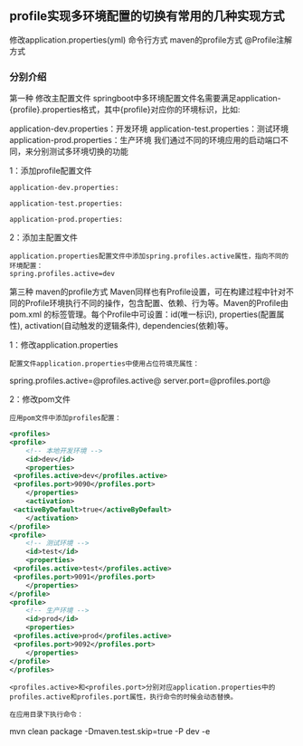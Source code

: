 



## profile实现多环境配置的切换有常用的几种实现方式
修改application.properties(yml)
命令行方式
maven的profile方式
@Profile注解方式

### 分别介绍

第一种
修改主配置文件
 springboot中多环境配置文件名需要满足application-{profile}.properties格式，其中{profile}对应你的环境标识，比如:

application-dev.properties：开发环境 
application-test.properties：测试环境 
application-prod.properties：生产环境
    我们通过不同的环境应用的启动端口不同，来分别测试多环境切换的功能
   

1：添加profile配置文件

    application-dev.properties:

    application-test.properties:

    application-prod.properties:


2：添加主配置文件

    application.properties配置文件中添加spring.profiles.active属性，指向不同的环境配置：
    spring.profiles.active=dev



第三种
maven的profile方式
 Maven同样也有Profile设置，可在构建过程中针对不同的Profile环境执行不同的操作，包含配置、依赖、行为等。Maven的Profile由 pom.xml 的<Profiles>标签管理。每个Profile中可设置：id(唯一标识), properties(配置属性), activation(自动触发的逻辑条件), dependencies(依赖)等。

1：修改application.properties

    配置文件application.properties中使用占位符填充属性：

spring.profiles.active=@profiles.active@
server.port=@profiles.port@

2：修改pom文件

    应用pom文件中添加profiles配置：
```xml
<profiles>
<profile>
    <!-- 本地开发环境 -->
    <id>dev</id>
    <properties>
 <profiles.active>dev</profiles.active>
 <profiles.port>9090</profiles.port>
    </properties>
    <activation>
 <activeByDefault>true</activeByDefault>
    </activation>
</profile>
<profile>
    <!-- 测试环境 -->
    <id>test</id>
    <properties>
 <profiles.active>test</profiles.active>
 <profiles.port>9091</profiles.port>
    </properties>
</profile>
<profile>
    <!-- 生产环境 -->
    <id>prod</id>
    <properties>
 <profiles.active>prod</profiles.active>
 <profiles.port>9092</profiles.port>
    </properties>
</profile>
</profiles>
```
    <profiles.active>和<profiles.port>分别对应application.properties中的profiles.active和profiles.port属性，执行命令的时候会动态替换。

    在应用目录下执行命令：

mvn clean package -Dmaven.test.skip=true -P dev -e 

